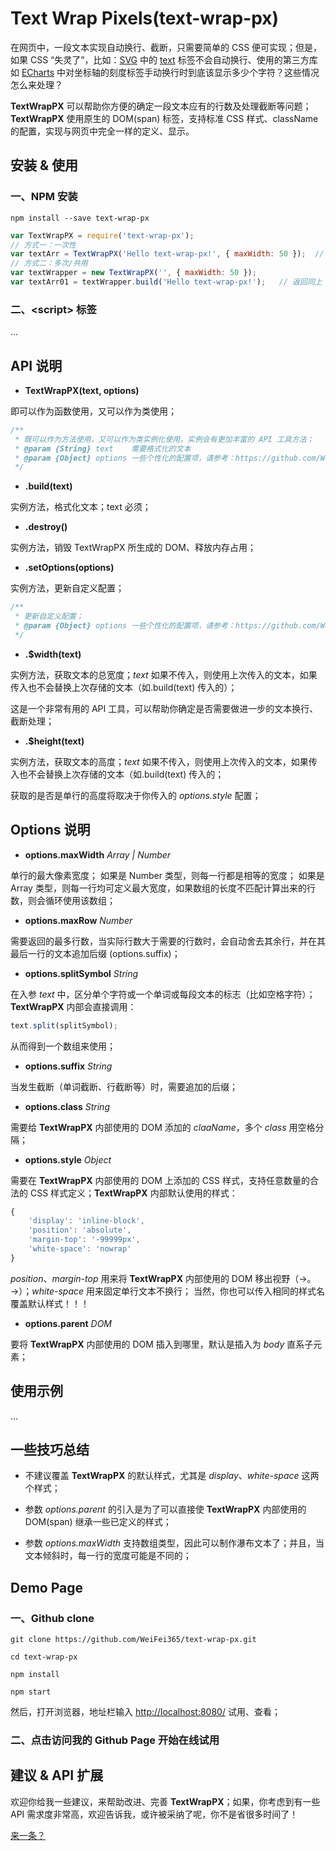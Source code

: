 # Text Wrap Pixels(text-wrap-px)

在网页中，一段文本实现自动换行、截断，只需要简单的 CSS 便可实现；但是，如果 CSS “失灵了”，比如：[SVG](https://www.w3.org/TR/SVGTiny12/expanded-toc.html) 中的 [text](https://www.w3.org/TR/SVGTiny12/text.html#TextElement) 标签不会自动换行、使用的第三方库如 [ECharts](http://echarts.baidu.com/) 中对坐标轴的刻度标签手动换行时到底该显示多少个字符？这些情况怎么来处理？

**TextWrapPX** 可以帮助你方便的确定一段文本应有的行数及处理截断等问题；**TextWrapPX** 使用原生的 DOM(span) 标签，支持标准 CSS 样式、className 的配置，实现与网页中完全一样的定义、显示。



## 安装 & 使用

### 一、NPM 安装

```
npm install --save text-wrap-px
```

```javascript
var TextWrapPX = require('text-wrap-px');
// 方式一：一次性
var textArr = TextWrapPX('Hello text-wrap-px!', { maxWidth: 50 });  // 返回一个一维数组，数组中每个元素代表一行
// 方式二：多次/共用
var textWrapper = new TextWrapPX('', { maxWidth: 50 });
var textArr01 = textWrapper.build('Hello text-wrap-px!');   // 返回同上
```

### 二、&lt;script&gt; 标签

...


## API 说明

* **TextWrapPX(text, options)**

即可以作为函数使用，又可以作为类使用；

```javascript
/**
 * 既可以作为方法使用，又可以作为类实例化使用，实例会有更加丰富的 API 工具方法；
 * @param {String} text    需要格式化的文本
 * @param {Object} options 一些个性化的配置项，请参考：https://github.com/WeiFei365/text-wrap-px#options
 */
```

* **.build(text)**

实例方法，格式化文本；text 必须；

* **.destroy()**

实例方法，销毁 TextWrapPX 所生成的 DOM、释放内存占用；

* **.setOptions(options)**

实例方法，更新自定义配置；

```javascript
/**
 * 更新自定义配置；
 * @param {Object} options 一些个性化的配置项，请参考：https://github.com/WeiFei365/text-wrap-px#options
 */
```

* **.$width(text)**

实例方法，获取文本的总宽度；*text* 如果不传入，则使用上次传入的文本，如果传入也不会替换上次存储的文本（如.build(text) 传入的）；

这是一个非常有用的 API 工具，可以帮助你确定是否需要做进一步的文本换行、截断处理；

* **.$height(text)**

实例方法，获取文本的高度；*text* 如果不传入，则使用上次传入的文本，如果传入也不会替换上次存储的文本（如.build(text) 传入的；

获取的是否是单行的高度将取决于你传入的 *options.style* 配置；


## Options 说明

* **options.maxWidth** *Array | Number*

单行的最大像素宽度；
如果是 Number 类型，则每一行都是相等的宽度；
如果是 Array 类型，则每一行均可定义最大宽度，如果数组的长度不匹配计算出来的行数，则会循环使用该数组；

* **options.maxRow** *Number*

需要返回的最多行数，当实际行数大于需要的行数时，会自动舍去其余行，并在其最后一行的文本追加后缀 (options.suffix)；

* **options.splitSymbol** *String*

在入参 *text* 中，区分单个字符或一个单词或每段文本的标志（比如空格字符）；**TextWrapPX** 内部会直接调用：

```javascript
text.split(splitSymbol);
```

从而得到一个数组来使用；

* **options.suffix** *String*

当发生截断（单词截断、行截断等）时，需要追加的后缀；

* **options.class** *String*

需要给 **TextWrapPX** 内部使用的 DOM 添加的 *claaName*，多个 *class* 用空格分隔；

* **options.style** *Object*

需要在 **TextWrapPX** 内部使用的 DOM 上添加的 CSS 样式，支持任意数量的合法的 CSS 样式定义；**TextWrapPX** 内部默认使用的样式：

```javascript
{
    'display': 'inline-block',
    'position': 'absolute',
    'margin-top': '-99999px',
    'white-space': 'nowrap'
}
```

*position*、*margin-top* 用来将 **TextWrapPX** 内部使用的 DOM 移出视野（→。→）；*white-space* 用来固定单行文本不换行；
当然，你也可以传入相同的样式名覆盖默认样式！！！

* **options.parent** *DOM*

要将 **TextWrapPX** 内部使用的 DOM 插入到哪里，默认是插入为 *body* 直系子元素；


## 使用示例

...


## 一些技巧总结

* 不建议覆盖 **TextWrapPX** 的默认样式，尤其是 *display*、*white-space* 这两个样式；

* 参数 *options.parent* 的引入是为了可以直接使 **TextWrapPX** 内部使用的 DOM(span) 继承一些已定义的样式；

* 参数 *options.maxWidth* 支持数组类型，因此可以制作瀑布文本了；并且，当文本倾斜时，每一行的宽度可能是不同的；


## Demo Page

### 一、Github clone

```
git clone https://github.com/WeiFei365/text-wrap-px.git
```

```
cd text-wrap-px
```

```
npm install
```

```
npm start
```

然后，打开浏览器，地址栏输入 [http://localhost:8080/](http://localhost:8080/) 试用、查看；


### 二、点击访问我的 Github Page 开始在线试用


## 建议 & API 扩展

欢迎你给我一些建议，来帮助改进、完善 **TextWrapPX**；如果，你考虑到有一些 API 需求度非常高，欢迎告诉我，或许被采纳了呢，你不是省很多时间了！

[来一条？](https://github.com/WeiFei365/text-wrap-px/issues/new)
